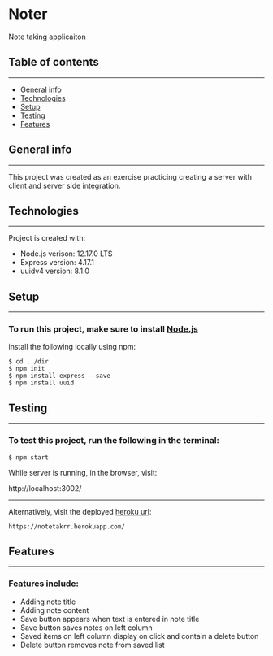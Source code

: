 # Noter
Note taking applicaiton

## Table of contents
--------------------
* [General info](#general-info)
* [Technologies](#technologies)
* [Setup](#setup)
* [Testing](#testing)
* [Features](#features)

## General info
--------------------
This project was created as an exercise practicing creating a server with client and server side integration.
	
## Technologies
--------------------
Project is created with:
* Node.js verison: 12.17.0 LTS
* Express version: 4.17.1
* uuidv4 version: 8.1.0
	
## Setup
--------------------
### To run this project, make sure to install [Node.js](https://nodejs.org/en/) 

install the following locally using npm:

```
$ cd ../dir
$ npm init
$ npm install express --save
$ npm install uuid
```

## Testing
--------------------
### To test this project, run the following in the terminal:
```
$ npm start
```
While server is running, in the browser, visit:

http://localhost:3002/

--------------------

Alternatively, visit the deployed [heroku url](https://notetakrr.herokuapp.com/):
```
https://notetakrr.herokuapp.com/
```
## Features
--------------------
### Features include:
* Adding note title
* Adding note content
* Save button appears when text is entered in note title
* Save button saves notes on left column
* Saved items on left column display on click and contain a delete button
* Delete button removes note from saved list
